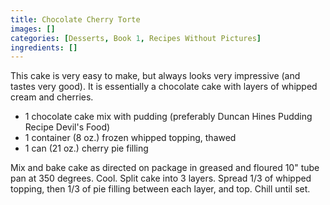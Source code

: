 ```yaml
---
title: Chocolate Cherry Torte
images: []
categories: [Desserts, Book 1, Recipes Without Pictures]
ingredients: []
---
```


This cake is very easy to make, but always looks very impressive (and
tastes very good). It is essentially a chocolate cake with layers of
whipped cream and cherries.

-   1 chocolate cake mix with pudding (preferably Duncan Hines Pudding
    Recipe Devil's Food)
-   1 container (8 oz.) frozen whipped topping, thawed
-   1 can (21 oz.) cherry pie filling

Mix and bake cake as directed on package in greased and floured 10" tube
pan at 350 degrees. Cool. Split cake into 3 layers. Spread 1/3 of
whipped topping, then 1/3 of pie filling between each layer, and top.
Chill until set.

  